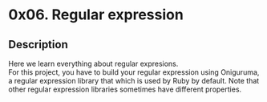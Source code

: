 # 0x06. Regular expression

## Description
Here we learn everything about regular expresions.\
For this project, you have to build your regular expression using Oniguruma, a regular expression library that which is used by Ruby by default. Note that other regular expression libraries sometimes have different properties.

